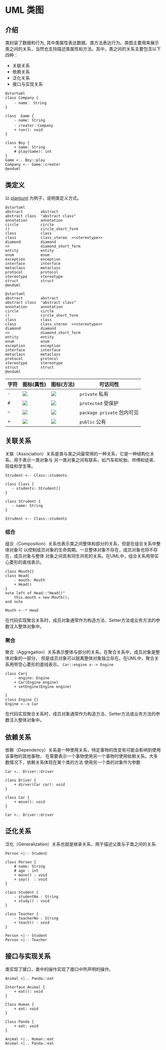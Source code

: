 # UML 类图

## 介绍

类封装了数据和行为, 其中类属性表达数据，类方法表达行为。类图主要用来展示类之间的关系，当然也支持描述类属性和方法。其中，类之间的关系主要包含以下四种：
- 关联关系
- 依赖关系  
- 泛化关系
- 接口与实现关系

```{uml}
@startuml
class Company {
    - name： String
}

class  Game {
    - name: String
    - creater：Company
    + run(): void
}

class Boy {
    + name: String
    # play(Game): int
}
Game <.. Boy::play
Company <-- Game::creater
@enduml
```

## 类定义
  
以 [plantuml](https://plantuml.com/zh/class-diagram) 为例子，说明类定义方式。

```
@startuml
abstract        abstract
abstract class  "abstract class"
annotation      annotation
circle          circle
()              circle_short_form
class           class
class           class_stereo  <<stereotype>>
diamond         diamond
<>              diamond_short_form
entity          entity
enum            enum
exception       exception
interface       interface
metaclass       metaclass
protocol        protocol
stereotype      stereotype
struct          struct
@enduml
```

```{uml}
@startuml
abstract        abstract
abstract class  "abstract class"
annotation      annotation
circle          circle
()              circle_short_form
class           class
class           class_stereo  <<stereotype>>
diamond         diamond
<>              diamond_short_form
entity          entity
enum            enum
exception       exception
interface       interface
metaclass       metaclass
protocol        protocol
stereotype      stereotype
struct          struct
@enduml
```

| **字符** | **图标(属性)** | **图标(方法)** | **可访问性** |
| --- | --- | --- | --- |
| `-` | ![](https://plantuml.com/img/private-field.png) | ![](https://plantuml.com/img/private-method.png) | `private` 私有 |
| `#` | ![](https://plantuml.com/img/protected-field.png) | ![](https://plantuml.com/img/protected-method.png) | `protected` 受保护 |
| `~` | ![](https://plantuml.com/img/package-private-field.png) | ![](https://plantuml.com/img/package-private-method.png) | `package private` 包内可见 |
| `+` | ![](https://plantuml.com/img/public-field.png) | ![](https://plantuml.com/img/public-method.png) | `public` 公有 |

## 关联关系
关联（Association）关系是类与类之间最常用的一种关系，它是一种结构化关系，用于表示一类对象与
另一类对象之间有联系，如汽车和轮胎、师傅和徒弟、班级和学生等。

`Strudent <-- Class::students`
```{uml}
class Class {
   - students: Strudent[]
}

class Strudent {
   - name: String
}

Strudent <-- Class::students
```

### 组合
组合（Composition）关系也表示类之间整体和部分的关系，但是在组合关系中整体对象可
以控制成员对象的生命周期。一旦整体对象不存在，成员对象也将不存在，成员对象与整体
对象之间具有同生共死的关系。在UML中，组合关系用带实心菱形的直线表示。

```{uml}
class Mouth{}
class Head{
    - mouth: Mouth
    + Head()
}
note left of Head::"Head()"
    this.mouth = new Mouth(); 
end note

Mouth <--* Head
```
在代码实现聚合关系时，成员对象通常作为构造方法、Setter方法或业务方法的参数注入整体对象中。

### 聚合
聚合（Aggregation）关系表示整体与部分的关系。在聚合关系中，成员对象是整体对象的一部分，
但是成员对象可以脱离整体对象独立存在。在UML中，聚合关系用带空心菱形的直线表示。
`Car::engine o--> Engine`
```{uml}
class Car{
    - engine: Engine
    + Car(Engine engine)
    + setEngine(Engine engine)

}
class Engine {}
Engine <--o Car
```
在代码实现聚合关系时，成员对象通常作为构造方法、Setter方法或业务方法的参数注入整体对象中。

## 依赖关系
依赖（Dependency）关系是一种使用关系，特定事物的改变有可能会影响到使用该事物的其他事物，
在需要表示一个事物使用另一个事物时使用依赖关系。大多数情况下，依赖关系体现在某个类的方法
使用另一个类的对象作为参数

`Car <.. Driver::driver`
```{uml}
class Driver {
    + dirver(Car car): void
}

class Car {
    + move(): void
}

Car <.. Driver::driver
```

## 泛化关系
泛化（Generalization）关系也就是继承关系，用于描述父类与子类之间的关系.

`Person <|-- Student`
```{uml}
class Person {
    # name: String
    # age : int
    + move() : void
    + say()  : void 
}

class Student {
    - studentNo : String
    + study() : void
}

class Teacher {
    - teacherNo : String
    + teach() : void
}

Person <|-- Student
Person <|-- Teacher
```

## 接口与实现关系
类实现了接口，类中的操作实现了接口中所声明的操作。

`Animal <|.. Panda::eat`
```{uml}
Interface Animal {
    + eat(): void
}

Class Human {
    + eat: void
}

Class Panda {
    + eat: void
}

Animal <|.. Human::eat
Animal <|.. Panda::eat
```